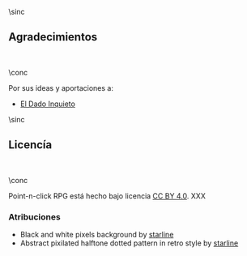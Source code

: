 \sinc

## Agradecimientos

&nbsp;

\conc

Por sus ideas y aportaciones a:

* [El Dado Inquieto](https://mastorol.es/@eldadoinquieto)

\sinc

## Licencía

&nbsp;

\conc

Point-n-click RPG está hecho bajo licencia [CC BY 4.0](https://creativecommons.org/licenses/by/4.0/legalcode.es). XXX

### Atribuciones

* Black and white pixels background by [starline](https://www.freepik.com/free-vector/black-white-pixels-background_13124439.htm)
* Abstract pixilated halftone dotted pattern in retro style by [starline](https://www.freepik.com/free-vector/abstract-pixilated-halftone-dotted-pattern-retro-style_418611157.htm)